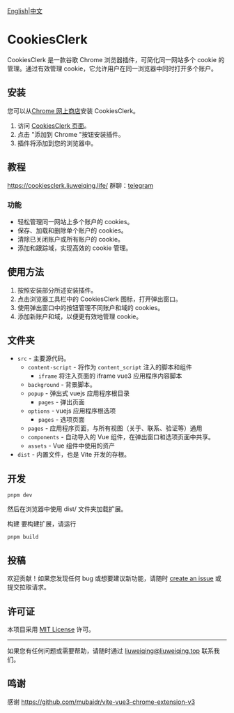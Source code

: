 [English](README_en.md)|[中文](README.md)

# CookiesClerk 

CookiesClerk 是一款谷歌 Chrome 浏览器插件，可简化同一网站多个 cookie 的管理。通过有效管理 cookie，它允许用户在同一浏览器中同时打开多个账户。

## 安装

您可以从[Chrome 网上商店](https://chrome.google.com/webstore/detail/cookiesclerk/njmcgckgojpcificfmkicgnlbocgdhke?hl=zh-CN&authuser=0)安装 CookiesClerk。

1. 访问 [CookiesClerk 页面](https://chrome.google.com/webstore/detail/cookiesclerk/njmcgckgojpcificfmkicgnlbocgdhke?hl=zh-CN&authuser=0)。 
2. 点击 "添加到 Chrome "按钮安装插件。
3. 插件将添加到您的浏览器中。

## 教程
https://cookiesclerk.liuweiqing.life/
群聊：[telegram](https://t.me/+82ubVolec6MwNGU1)

### 功能

- 轻松管理同一网站上多个账户的 cookies。
- 保存、加载和删除单个账户的 cookies。
- 清除已关闭账户或所有账户的 cookie。
- 添加和跟踪域，实现高效的 cookie 管理。

## 使用方法

1. 按照安装部分所述安装插件。
2. 点击浏览器工具栏中的 CookiesClerk 图标，打开弹出窗口。
3. 使用弹出窗口中的按钮管理不同账户和域的 cookies。
4. 添加新账户和域，以便更有效地管理 cookie。


## 文件夹

- `src` - 主要源代码。
  - `content-script` - 将作为 `content_script` 注入的脚本和组件
    - `iframe` 将注入页面的 iframe vue3 应用程序内容脚本
  - `background` - 背景脚本。
  - `popup` - 弹出式 vuejs 应用程序根目录
    - `pages` - 弹出页面
  - `options` - vuejs 应用程序根选项
    - `pages` - 选项页面
  - `pages` - 应用程序页面，与所有视图（关于、联系、验证等）通用
  - `components` - 自动导入的 Vue 组件，在弹出窗口和选项页面中共享。
  - `assets` - Vue 组件中使用的资产
- `dist` - 内置文件，也是 Vite 开发的存根。
## 开发
```
pnpm dev 
```
然后在浏览器中使用 dist/ 文件夹加载扩展。

构建
要构建扩展，请运行
```
pnpm build 
```

## 投稿
    
欢迎贡献！如果您发现任何 bug 或想要建议新功能，请随时 [create an issue](https://github.com/14790897/CookiesClerk/issues) 或提交拉取请求。

## 许可证

本项目采用 [MIT License](./LICENSE) 许可。

---

如果您有任何问题或需要帮助，请随时通过 [liuweiqing@liuweiqing.top](mailto:liuweiqing@liuweiqing.top) 联系我们。

## 鸣谢
感谢 https://github.com/mubaidr/vite-vue3-chrome-extension-v3 
